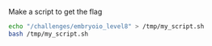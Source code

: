 Make a script to get the flag  

```bash
echo "/challenges/embryoio_level8" > /tmp/my_script.sh
bash /tmp/my_script.sh
